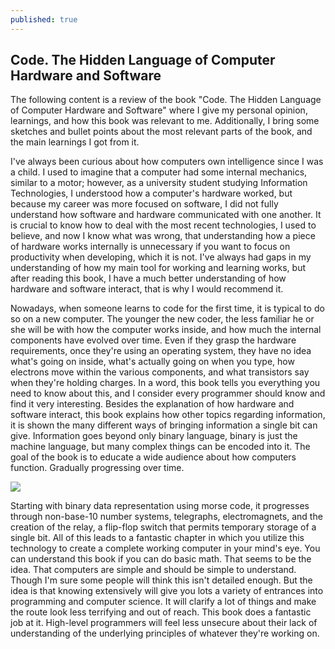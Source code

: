 ```yaml
---
published: true
---
```

## Code. The Hidden Language of Computer Hardware and Software
The following content is a review of the book "Code. The Hidden Language of Computer Hardware and Software" where I give my personal opinion, learnings, and how this book was relevant to me. Additionally, I bring some sketches and bullet points about the most relevant parts of the book, and the main learnings I got from it.

I've always been curious about how computers own intelligence since I was a child. I used to imagine that a computer had some internal mechanics, similar to a motor; however, as a university student studying Information Technologies, I understood how a computer's hardware worked, but because my career was more focused on software, I did not fully understand how software and hardware communicated with one another.
It is crucial to know how to deal with the most recent technologies, I used to believe, and now I know what was wrong, that understanding how a piece of hardware works internally is unnecessary if you want to focus on productivity when developing, which it is not. I've always had gaps in my understanding of how my main tool for working and learning works, but after reading this book, I have a much better understanding of how hardware and software interact, that is why I would recommend it.

Nowadays, when someone learns to code for the first time, it is typical to do so on a new computer. The younger the new coder, the less familiar he or she will be with how the computer works inside, and how much the internal components have evolved over time. Even if they grasp the hardware requirements, once they're using an operating system, they have no idea what's going on inside, what's actually going on when you type, how electrons move within the various components, and what transistors say when they're holding charges. In a word, this book tells you everything you need to know about this, and I consider every programmer should know and find it very interesting.
Besides the explanation of how hardware and software interact, this book explains how other topics regarding information, it is shown the many different ways of bringing information a single bit can give. Information goes beyond only binary language, binary is just the machine language, but many complex things can be encoded into it.
The goal of the book is to educate a wide audience about how computers function. Gradually progressing over time.  

![](https://i.ibb.co/QfMCbwF/Code-Sketch.png)  

Starting with binary data representation using morse code, it progresses through non-base-10 number systems, telegraphs, electromagnets, and the creation of the relay, a flip-flop switch that permits temporary storage of a single bit. All of this leads to a fantastic chapter in which you utilize this technology to create a complete working computer in your mind's eye.
You can understand this book if you can do basic math. That seems to be the idea. That computers are simple and should be simple to understand. Though I'm sure some people will think this isn't detailed enough. But the idea is that knowing extensively will give you lots a variety of entrances into programming and computer science. It will clarify a lot of things and make the route look less terrifying and out of reach. This book does a fantastic job at it. High-level programmers will feel less unsecure about their lack of understanding of the underlying principles of whatever they're working on.
